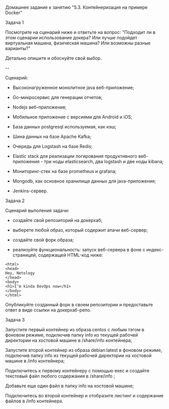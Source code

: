 Домашнее задание к занятию "5.3. Контейнеризация на примере Docker"

Задача 1

Посмотрите на сценарий ниже и ответьте на вопрос: "Подходит ли в этом сценарии использование докера? Или лучше подойдет виртуальная машина, физическая машина? Или возможны разные варианты?"

Детально опишите и обоснуйте свой выбор.

--

Сценарий:

* Высоконагруженное монолитное java веб-приложение;

* Go-микросервис для генерации отчетов;

* Nodejs веб-приложение;

* Мобильное приложение c версиями для Android и iOS;

* База данных postgresql используемая, как кэш;

* Шина данных на базе Apache Kafka;

* Очередь для Logstash на базе Redis;

* Elastic stack для реализации логирования продуктивного веб-приложения - три ноды elasticsearch, два logstash и две ноды kibana;

* Мониторинг-стек на базе prometheus и grafana;

* Mongodb, как основное хранилище данных для java-приложения;

* Jenkins-сервер.

Задача 2

Сценарий выполения задачи:

* создайте свой репозиторий на докерхаб;

* выберете любой образ, который содержит апачи веб-сервер;

* создайте свой форк образа;

* реализуйте функциональность: запуск веб-сервера в фоне с индекс-страницей, содержащей HTML-код ниже:

```
<html>
<head>
Hey, Netology
</head>
<body>
<h1>I’m kinda DevOps now</h1>
</body>
</html>

```

Опубликуйте созданный форк в своем репозитории и предоставьте ответ в виде ссылки на докерхаб-репо.

Задача 3

Запустите первый контейнер из образа centos c любым тэгом в фоновом режиме, подключив папку info из текущей рабочей директории на хостовой машине в /share/info контейнера;

Запустите второй контейнер из образа debian:latest в фоновом режиме, подключив папку info из текущей рабочей директории на хостовой машине в /info контейнера;

Подключитесь к первому контейнеру с помощью exec и создайте текстовый файл любого содержания в /share/info ;

Добавьте еще один файл в папку info на хостовой машине;

Подключитесь во второй контейнер и отобразите листинг и содержание файлов в /info контейнера.
